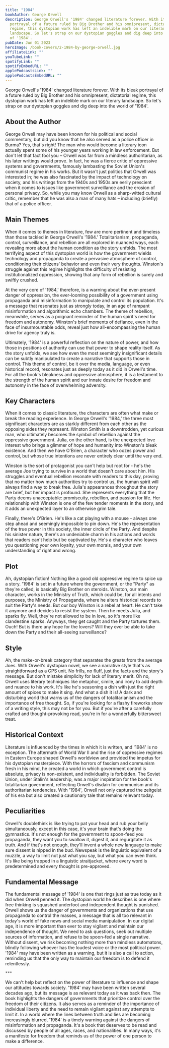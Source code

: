 ```yaml
---
title: "1984"
bookAuthor: George Orwell
description: George Orwell's '1984' changed literature forever. With its bleak
  portrayal of a future ruled by Big Brother and his omnipresent, dictatorial
  regime, this dystopian work has left an indelible mark on our literary
  landscape. So let's strap on our dystopian goggles and dig deep into the world
  of '1984'.
pubDate: Jun 01 2023
heroImage: /book-covers/2-1984-by-george-orwell.jpg
affiliateLink: ""
youTubeLink: ""
spotifyLink: ""
spotifyEmbedURL: ""
applePodcastsLink: ""
applePodcastsEmbedURL: ""
---
```

George Orwell's '1984' changed literature forever. With its bleak portrayal of a future ruled by Big Brother and his omnipresent, dictatorial regime, this dystopian work has left an indelible mark on our literary landscape. So let's strap on our dystopian goggles and dig deep into the world of '1984'.

## About the Author

George Orwell may have been known for his political and social commentary, but did you know that he also served as a police officer in Burma? Yes, that's right! The man who would become a literary icon actually spent some of his younger years working in law enforcement. But don't let that fact fool you – Orwell was far from a mindless authoritarian, as his later writings would prove. In fact, he was a fierce critic of oppressive systems and governments, famously lambasting the Soviet Union's communist regime in his works. But it wasn't just politics that Orwell was interested in; he was also fascinated by the impact of technology on society, and his writings from the 1940s and 1950s are eerily prescient when it comes to issues like government surveillance and the erosion of personal privacy. So, while you may know Orwell as a sharp-witted cultural critic, remember that he was also a man of many hats – including (briefly) that of a police officer.

## Main Themes

When it comes to themes in literature, few are more pertinent and timeless than those tackled in George Orwell's '1984.' Totalitarianism, propaganda, control, surveillance, and rebellion are all explored in nuanced ways, each revealing more about the human condition as the story unfolds. The most terrifying aspect of this dystopian world is how the government wields technology and propaganda to create a pervasive atmosphere of control, conditioning their citizens' behavior and even their very thoughts. Winston's struggle against this regime highlights the difficulty of resisting institutionalized oppression, showing that any form of rebellion is surely and swiftly crushed. 

At the very core of '1984,' therefore, is a warning about the ever-present danger of oppression, the ever-looming possibility of a government using propaganda and misinformation to manipulate and control its population. It's a message that resonates just as strongly today, in an age of rampant misinformation and algorithmic echo chambers. The theme of rebellion, meanwhile, serves as a poignant reminder of the human spirit's need for freedom and autonomy. Winston's brief moments of defiance, even in the face of insurmountable odds, reveal just how all-encompassing the human drive for agency truly is. 

Ultimately, '1984' is a powerful reflection on the nature of power, and how those in positions of authority can use that power to shape reality itself. As the story unfolds, we see how even the most seemingly insignificant details can be subtly manipulated to create a narrative that supports those in control. This theme of control, be it over the media, language, or even historical record, resonates just as deeply today as it did in Orwell's time. For all the book's bleakness and oppressive atmosphere, it is a testament to the strength of the human spirit and our innate desire for freedom and autonomy in the face of overwhelming adversity.

## Key Characters

When it comes to classic literature, the characters are often what make or break the reading experience. In George Orwell's '1984,' the three most significant characters are as starkly different from each other as the opposing sides they represent. Winston Smith is a downtrodden, yet curious man, who ultimately becomes the symbol of rebellion against the oppressive government. Julia, on the other hand, is the unexpected love interest who brings a glimmer of hope and humanity into Winston's bleak existence. And then we have O'Brien, a character who oozes power and control, but whose true intentions are never entirely clear until the very end. 

Winston is the sort of protagonist you can't help but root for - he's the average Joe trying to survive in a world that doesn't care about him. His struggles and eventual rebellion resonate with readers to this day, proving that no matter how much authorities try to control us, the human spirit will always find a way to break free. Julia's appearances throughout the story are brief, but her impact is profound. She represents everything that the Party deems unacceptable: promiscuity, rebellion, and passion for life. Her relationship with Winston is one of the few tender moments in the story, and it adds an unexpected layer to an otherwise grim tale.

Finally, there's O'Brien. He's like a cat playing with a mouse - always one step ahead and seemingly impossible to pin down. He's the representation of the true power in this society, the inner circle of the Party. And despite his sinister nature, there's an undeniable charm in his actions and words that readers can't help but be captivated by. He's a character who leaves you questioning your own loyalty, your own morals, and your own understanding of right and wrong. 

## Plot

Ah, dystopian fiction! Nothing like a good old oppressive regime to spice up a story. '1984' is set in a future where the government, or the "Party" as they're called, is basically Big Brother on steroids. Winston, our main character, works in the Ministry of Truth, which could be, for all intents and purposes, the Ministry of Propaganda, where he alters historical records to suit the Party's needs. But our boy Winston is a rebel at heart. He can't take it anymore and decides to resist the system. Then he meets Julia, and sparks fly. Well, they're not allowed to be in love, so it's more like clandestine sparks. Anyways, they get caught and the Party tortures them. Ouch! But is there any hope for the lovers? Will they ever be able to take down the Party and their all-seeing surveillance?

## Style

Ah, the make-or-break category that separates the greats from the average Joes. With Orwell's dystopian novel, we see a narrative style that's as straightforward as a GPS unit. No frills, no fluff, just the facts and the story's message. But don't mistake simplicity for lack of literary merit. Oh no, Orwell uses literary techniques like metaphor, simile, and irony to add depth and nuance to his work. It's like he's seasoning a dish with just the right amount of spices to make it sing. And what a dish it is! A dark and disturbing world that warns us of the dangers of totalitarianism and the importance of free thought. So, if you're looking for a flashy fireworks show of a writing style, this may not be for you. But if you're after a carefully crafted and thought-provoking read, you're in for a wonderfully bittersweet treat.

## Historical Context

Literature is influenced by the times in which it is written, and '1984' is no exception. The aftermath of World War II and the rise of oppressive regimes in Eastern Europe shaped Orwell's worldview and provided the impetus for his dystopian masterpiece. With the horrors of fascism and communism fresh in his mind, he created a world in which government control is absolute, privacy is non-existent, and individuality is forbidden. The Soviet Union, under Stalin's leadership, was a major inspiration for the book's totalitarian government, reflecting Orwell's disdain for communism and its authoritarian tendencies. With '1984', Orwell not only captured the zeitgeist of his era but also created a cautionary tale that remains relevant today.

## Peculiarities

Orwell's doublethink is like trying to pat your head and rub your belly simultaneously, except in this case, it's your brain that's doing the gymnastics. It's not enough for the government to spoon-feed you propaganda, they want you to swallow it, digest it, and regurgitate it as truth. And if that's not enough, they'll invent a whole new language to make sure dissent is nipped in the bud. Newspeak is the linguistic equivalent of a muzzle, a way to limit not just what you say, but what you can even think. It's like being trapped in a linguistic straitjacket, where every word is predetermined and every thought is pre-approved.

## Fundamental Message

The fundamental message of '1984' is one that rings just as true today as it did when Orwell penned it. The dystopian world he describes is one where free thinking is squashed underfoot and independent thought is punished. Orwell shows us the danger of governments and organizations that use propaganda to control the masses, a message that is all too relevant in today's world of fake news and social media manipulation. In our digital age, it is more important than ever to stay vigilant and maintain our independence of thought. We need to ask questions, seek out multiple sources of information, and refuse to be spoon-fed a single narrative. Without dissent, we risk becoming nothing more than mindless automatons, blindly following whoever has the loudest voice or the most political power. '1984' may have been written as a warning, but it is also a call to action, reminding us that the only way to maintain our freedom is to defend it relentlessly.

`***`

We can't help but reflect on the power of literature to influence and shape our attitudes towards society. '1984' may have been written several decades ago, but its message is as relevant today as it was back then. The book highlights the dangers of governments that prioritize control over the freedom of their citizens. It also serves as a reminder of the importance of individual liberty and the need to remain vigilant against any attempts to limit it. In a world where the lines between truth and lies are becoming increasingly blurred, '1984' is a timely warning against the dangers of misinformation and propaganda. It's a book that deserves to be read and discussed by people of all ages, races, and nationalities. In many ways, it's a manifesto for freedom that reminds us of the power of one person to make a difference.
